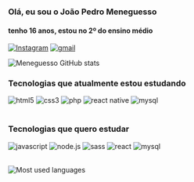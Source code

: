 ### Olá, eu sou o João Pedro Meneguesso
#### tenho 16 anos, estou no 2º do ensino médio

[![Instagram](https://img.shields.io/badge/Instagram-E4405F?style=for-the-badge&logo=instagram&logoColor=white)](https://www.instagram.com/_meneguesso_/)
[![gmail](https://img.shields.io/badge/Gmail-D14836?style=for-the-badge&logo=gmail&logoColor=white)](mailto:jpm83633@gmail.com)

![Meneguesso GitHub stats](https://github-readme-stats.vercel.app/api?username=jpkm17&show_icons=true&theme=radical)

### Tecnologias que atualmente estou estudando 

<div style='display: inline_block'>
    <img alt='html5'src='https://img.shields.io/badge/HTML5-E34F26?style=for-the-badge&logo=html5&logoColor=white'>
    <img alt='css3'src='https://img.shields.io/badge/CSS3-1572B6?style=for-the-badge&logo=css3&logoColor=white'>
    <img alt='php'src='https://img.shields.io/badge/PHP-777BB4?style=for-the-badge&logo=php&logoColor=white'>
    <img alt='react native'src='https://img.shields.io/badge/React_Native-20232A?style=for-the-badge&logo=react&logoColor=61DAFB'>
    <img alt='mysql'src='https://img.shields.io/badge/MySQL-00000F?style=for-the-badge&logo=mysql&logoColor=white'>
    
</div><br>

### Tecnologias que quero estudar
<div style='display: inline_block'>
    <img alt='javascript'src='https://img.shields.io/badge/JavaScript-F7DF1E?style=for-the-badge&logo=javascript&logoColor=black'>
    <img alt='node.js'src='https://img.shields.io/badge/Node.js-43853D?style=for-the-badge&logo=node.js&logoColor=white'>
    <img alt='sass'src='https://img.shields.io/badge/Sass-CC6699?style=for-the-badge&logo=sass&logoColor=white'>
    <img alt='react'src='https://img.shields.io/badge/React-20232A?style=for-the-badge&logo=react&logoColor=61DAFB'>
    <img alt='mysql'src='https://img.shields.io/badge/MongoDB-4EA94B?style=for-the-badge&logo=mongodb&logoColor=white'>
<div>
<br>

![Most used languages](https://github-readme-stats.vercel.app/api/top-langs/?username=jpkm17&theme=blue-green)
